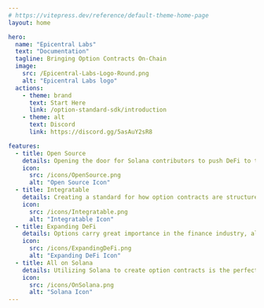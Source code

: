 ```yaml
---
# https://vitepress.dev/reference/default-theme-home-page
layout: home

hero:
  name: "Epicentral Labs"
  text: "Documentation"
  tagline: Bringing Option Contracts On-Chain
  image:
    src: /Epicentral-Labs-Logo-Round.png
    alt: "Epicentral Labs logo"
  actions:
    - theme: brand
      text: Start Here
      link: /option-standard-sdk/introduction
    - theme: alt
      text: Discord
      link: https://discord.gg/5asAuY2sR8

features:
  - title: Open Source
    details: Opening the door for Solana contributors to push DeFi to the next level.
    icon: 
      src: /icons/OpenSource.png
      alt: "Open Source Icon"
  - title: Integratable
    details: Creating a standard for how option contracts are structured, allows users to implement financial derivatives into their projects.
    icon:
      src: /icons/Integratable.png
      alt: "Integratable Icon"
  - title: Expanding DeFi
    details: Options carry great importance in the finance industry, allowing traders to hedge against positions, and employers to incentivize employees.
    icon:
      src: /icons/ExpandingDeFi.png
      alt: "Expanding DeFi Icon"
  - title: All on Solana
    details: Utilizing Solana to create option contracts is the perfect blockchain due to its speed, scalability, and efficiency.
    icon:
      src: /icons/OnSolana.png
      alt: "Solana Icon"
---
```

